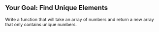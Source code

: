 ## Your Goal: Find Unique Elements
Write a function that will take an array of numbers and return a new array that only contains unique numbers.
